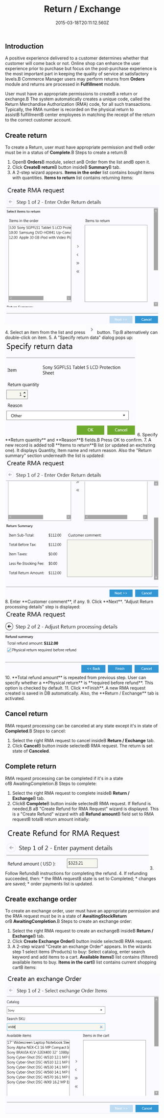 ﻿---
title: Return / Exchange
description: Return / Exchange
layout: docs
date: 2015-03-18T20:11:12.560Z
priority: 3
---
## Introduction

A positive experience delivered to a customer determines whether that customer will come back or not. Online shop can enhance the user experience prior to purchase but focus on the post-purchase experience is the most important part in keeping the quality of service at satisfactory levels.В Commerce Manager users may perform returns from **Orders** module and returns are processed in **Fulfillment** module.

User must have an appropriate permissions to createВ a return or exchange.В The system automatically creates a unique code, called the Return Merchandise Authorization (RMA) code, for all such transactions. Typically, the RMA number is recorded on the physical return to assistВ fulfillmentВ center employees in matching the receipt of the return to the correct customer account.

## Create return

To create a Return, user must have appropriate permission and theВ order must be in a status of **Complete**.В Steps to create a return:В 

1. OpenВ **Orders**В module, select anВ Order from the list andВ open it.
2. Click **CreateВ return**В button insideВ **Summary**В tab.
3. A 2-step wizard appears. **Items in the order** list contains bought items with quantities. **Items to return** list contains returning items:
  <img src="../../../assets/images/docs/image2013-6-3_17_38_41.png" />
4. Select an item from the list and press
  <img src="../../../assets/images/docs/image2013-6-3_17_45_54.png" />
  button. Tip:В alternatively can double-click on item.
5. A "Specify return data" dialog pops up:
  <img src="../../../assets/images/docs/image2013-6-3_17_53_56.png" />
6. Specify **Return quantity** and **Reason**В fields.В Press OK to confirm.
7. A new record is added toВ **Items to return**В list (or updated an exchsting one). It displays Quantity, Item name and return reason. Also the "Return summary" section underneath the list is updated:
  <img src="../../../assets/images/docs/image2013-6-3_18_5_23.png" />
8. Enter **Customer comment**, if any.
9. Click **Next**. "Adjust Return processing details" step is displayed:
  <img src="../../../assets/images/docs/image2013-6-3_18_11_51.png" />
10. **Total refund amount** is repeated from previous step. User can specify whether a **Physical return** is **required before refund**. This option is checked by default.
11. Click **Finish**. A new RMA request created is saved in DB automatically. Also, the **Return / Exchange** tab is activated.

## Cancel return

RMA request processing can be canceled at any state except it's in state of **Completed**.В Steps to cancel:

1. Select the right RMA request to cancel insideВ **Return / Exchange** tab.
2. Click **Cancel**В button inside selectedВ RMA request. The return is set state of **Canceled**.

## Complete return

RMA request processing can be completed if it's in a state ofВ AwaitingCompletion.В Steps to complete:

1. Select the right RMA request to complete insideВ **Return / Exchange**В tab.
2. ClickВ **Complete**В button inside selectedВ RMA request. If Refund is needed,В aВ "Create Refund for RMA Request" wizard is displayed. This is a "Create Refund" wizard with aВ **Refund amount**В field set to RMA requestВ totalВ return amount initially:
  <img src="../../../assets/images/docs/image2013-6-4_13_51_23.png" />
3. Follow RefundsВ instructions for completing the refund.
4. If refunding succeeded, then:
  * the RMA requestВ state is set to Completed;
  * changes are saved;
  * order payments list is updated.

## Create exchange order

To create an exchange order, user must have an appropriate permission and the RMA request must be in a state of **AwaitingStockReturn** orВ **AwaitingCompletion**.В Steps to create an exchange order:

1. Select the right RMA request to create an exchangeВ insideВ **Return / Exchange**В tab.
2. Click **Create Exchange Order**В button inside selectedВ RMA request.
3. A 2-step wizard "Create an exchange Order" appears. In the wizards step 1 select items (Products) to buy: Select catalog, enter search keyword and add items to a cart. **Available items**В list contains (filtered) available items to buy. **Items in the cart**В list contains current shopping cartВ items:
  <img src="../../../assets/images/docs/image2013-6-4_18_30_57.png" />
